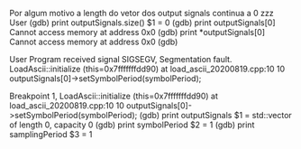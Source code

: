 Por algum motivo a length do vetor dos output signals continua a 0 zzz
User
(gdb) print outputSignals.size()
$1 = 0
(gdb) print outputSignals[0]
Cannot access memory at address 0x0
(gdb) print *outputSignals[0]
Cannot access memory at address 0x0
(gdb) 

User
Program received signal SIGSEGV, Segmentation fault.
LoadAscii::initialize (this=0x7fffffffdd90) at load_ascii_20200819.cpp:10
10		outputSignals[0]->setSymbolPeriod(symbolPeriod);


Breakpoint 1, LoadAscii::initialize (this=0x7fffffffdd90) at load_ascii_20200819.cpp:10
10		outputSignals[0]->setSymbolPeriod(symbolPeriod);
(gdb) print outputSignals
$1 = std::vector of length 0, capacity 0
(gdb) print symbolPeriod
$2 = 1
(gdb) print samplingPeriod
$3 = 1